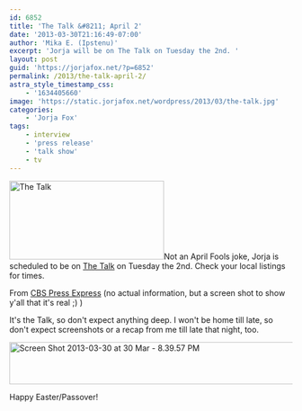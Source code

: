 ```yaml
---
id: 6852
title: 'The Talk &#8211; April 2'
date: '2013-03-30T21:16:49-07:00'
author: 'Mika E. (Ipstenu)'
excerpt: 'Jorja will be on The Talk on Tuesday the 2nd. '
layout: post
guid: 'https://jorjafox.net/?p=6852'
permalink: /2013/the-talk-april-2/
astra_style_timestamp_css:
    - '1634405660'
image: 'https://static.jorjafox.net/wordpress/2013/03/the-talk.jpg'
categories:
    - 'Jorja Fox'
tags:
    - interview
    - 'press release'
    - 'talk show'
    - tv
---
```


<a href="http://www.cbs.com/shows/the_talk/"><img class="alignleft size-thumbnail wp-image-6857" alt="The Talk" src="//static.jorjafox.net/wordpress/2013/03/the-talk-250x250.jpg" width="275" height="140" /></a>Not an April Fools joke, Jorja is scheduled to be on <a href="http://www.cbs.com/shows/the_talk/">The Talk</a> on Tuesday the 2nd. Check your local listings for times.

From <a href="http://www.cbspressexpress.com/cbs-entertainment/shows/the-talk/releases/view?id=35043">CBS Press Express</a> (no actual information, but a screen shot to show y'all that it's real ;) )

It's the Talk, so don't expect anything deep. I won't be home till late, so don't expect screenshots or a recap from me till late that night, too.

<a href="http://www.cbspressexpress.com/cbs-entertainment/shows/the-talk/releases/view?id=35043"><img class="aligncenter size-full wp-image-6856" alt="Screen Shot 2013-03-30 at  30 Mar - 8.39.57 PM" src="//static.jorjafox.net/wordpress/2013/03/Screen-Shot-2013-03-30-at-30-Mar-8.39.57-PM.png" width="703" height="75" /></a>

Happy Easter/Passover!